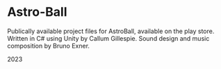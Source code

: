 # Astro-Ball

Publically available project files for AstroBall, available on the play store.
Written in C# using Unity by Callum Gillespie.
Sound design and music composition by Bruno Exner.

2023
